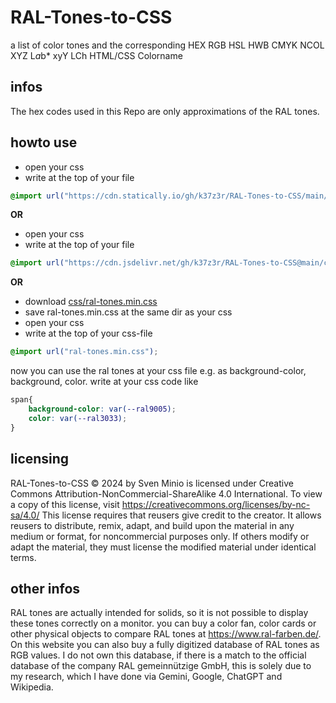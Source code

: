 # RAL-Tones-to-CSS
a list of color tones and the corresponding HEX RGB HSL HWB CMYK NCOL XYZ L*a*b* xyY LCh HTML/CSS Colorname

## infos
The hex codes used in this Repo are only approximations of the RAL tones.

## howto use
* open your css
* write at the top of your file
```css
@import url("https://cdn.statically.io/gh/k37z3r/RAL-Tones-to-CSS/main/css/ral-tones.min.css");
```
**OR**
* open your css
* write at the top of your file
```css
@import url("https://cdn.jsdelivr.net/gh/k37z3r/RAL-Tones-to-CSS@main/css/ral-tones.min.css");
```
**OR**
* download [css/ral-tones.min.css](css/ral-tones.min.css)
* save ral-tones.min.css at the same dir as your css
* open your css
* write at the top of your css-file
```css
@import url("ral-tones.min.css");
```
now you can use the ral tones at your css file e.g. as background-color, background, color. write at your css code like
```css
span{
    background-color: var(--ral9005);
    color: var(--ral3033);
}
```
## licensing
RAL-Tones-to-CSS © 2024 by Sven Minio is licensed under Creative Commons Attribution-NonCommercial-ShareAlike 4.0 International. To view a copy of this license, visit https://creativecommons.org/licenses/by-nc-sa/4.0/
This license requires that reusers give credit to the creator. It allows reusers to distribute, remix, adapt, and build upon the material in any medium or format, for noncommercial purposes only. If others modify or adapt the material, they must license the modified material under identical terms.

## other infos
RAL tones are actually intended for solids, so it is not possible to display these tones correctly on a monitor. you can buy a color fan, color cards or other physical objects to compare RAL tones at https://www.ral-farben.de/. On this website you can also buy a fully digitized database of RAL tones as RGB values. I do not own this database, if there is a match to the official database of the company RAL gemeinnützige GmbH, this is solely due to my research, which I have done via Gemini, Google, ChatGPT and Wikipedia.
